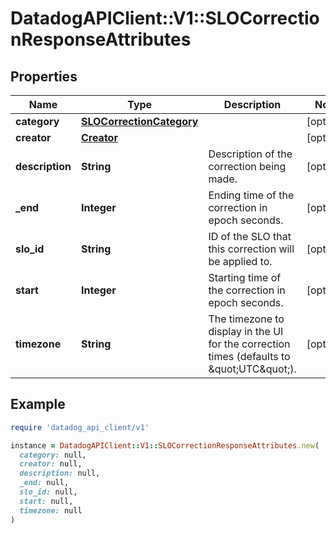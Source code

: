 # DatadogAPIClient::V1::SLOCorrectionResponseAttributes

## Properties

| Name            | Type                                                  | Description                                                                                 | Notes      |
| --------------- | ----------------------------------------------------- | ------------------------------------------------------------------------------------------- | ---------- |
| **category**    | [**SLOCorrectionCategory**](SLOCorrectionCategory.md) |                                                                                             | [optional] |
| **creator**     | [**Creator**](Creator.md)                             |                                                                                             | [optional] |
| **description** | **String**                                            | Description of the correction being made.                                                   | [optional] |
| **\_end**       | **Integer**                                           | Ending time of the correction in epoch seconds.                                             | [optional] |
| **slo_id**      | **String**                                            | ID of the SLO that this correction will be applied to.                                      | [optional] |
| **start**       | **Integer**                                           | Starting time of the correction in epoch seconds.                                           | [optional] |
| **timezone**    | **String**                                            | The timezone to display in the UI for the correction times (defaults to \&quot;UTC\&quot;). | [optional] |

## Example

```ruby
require 'datadog_api_client/v1'

instance = DatadogAPIClient::V1::SLOCorrectionResponseAttributes.new(
  category: null,
  creator: null,
  description: null,
  _end: null,
  slo_id: null,
  start: null,
  timezone: null
)
```
